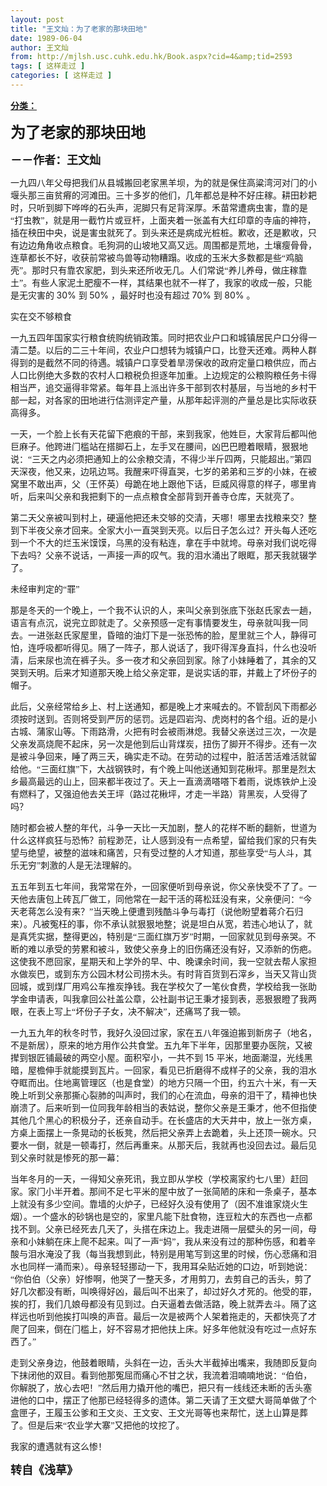 ```yaml
---
layout: post
title: "王文灿：为了老家的那块田地"
date: 1989-06-04
author: 王文灿
from: http://mjlsh.usc.cuhk.edu.hk/Book.aspx?cid=4&amp;tid=2593
tags: [ 这样走过 ]
categories: [ 这样走过 ]
---
```


<div style="margin: 15px 10px 10px 0px;">
<div>
<span id="ctl00_ContentPlaceHolder1_chapter1_SubjectLabel" style="font-weight:bold;text-decoration:underline;">
   分类：
  </span>
</div>
<!--[if gte mso 9]><xml>
 <o:OfficeDocumentSettings>
  <o:AllowPNG/>
 </o:OfficeDocumentSettings>
</xml><![endif]-->
<!--[if gte mso 9]><xml>
 <w:WordDocument>
  <w:View>Normal</w:View>
  <w:Zoom>0</w:Zoom>
  <w:TrackMoves/>
  <w:TrackFormatting/>
  <w:PunctuationKerning/>
  <w:ValidateAgainstSchemas/>
  <w:SaveIfXMLInvalid>false</w:SaveIfXMLInvalid>
  <w:IgnoreMixedContent>false</w:IgnoreMixedContent>
  <w:AlwaysShowPlaceholderText>false</w:AlwaysShowPlaceholderText>
  <w:DoNotPromoteQF/>
  <w:LidThemeOther>EN-US</w:LidThemeOther>
  <w:LidThemeAsian>JA</w:LidThemeAsian>
  <w:LidThemeComplexScript>X-NONE</w:LidThemeComplexScript>
  <w:Compatibility>
   <w:BreakWrappedTables/>
   <w:SnapToGridInCell/>
   <w:WrapTextWithPunct/>
   <w:UseAsianBreakRules/>
   <w:DontGrowAutofit/>
   <w:SplitPgBreakAndParaMark/>
   <w:EnableOpenTypeKerning/>
   <w:DontFlipMirrorIndents/>
   <w:OverrideTableStyleHps/>
   <w:UseFELayout/>
  </w:Compatibility>
  <m:mathPr>
   <m:mathFont m:val="Cambria Math"/>
   <m:brkBin m:val="before"/>
   <m:brkBinSub m:val="&#45;-"/>
   <m:smallFrac m:val="off"/>
   <m:dispDef/>
   <m:lMargin m:val="0"/>
   <m:rMargin m:val="0"/>
   <m:defJc m:val="centerGroup"/>
   <m:wrapIndent m:val="1440"/>
   <m:intLim m:val="subSup"/>
   <m:naryLim m:val="undOvr"/>
  </m:mathPr></w:WordDocument>
</xml><![endif]-->
<!--[if gte mso 9]><xml>
 <w:LatentStyles DefLockedState="false" DefUnhideWhenUsed="true"
  DefSemiHidden="true" DefQFormat="false" DefPriority="99"
  LatentStyleCount="276">
  <w:LsdException Locked="false" Priority="0" SemiHidden="false"
   UnhideWhenUsed="false" QFormat="true" Name="Normal"/>
  <w:LsdException Locked="false" Priority="9" SemiHidden="false"
   UnhideWhenUsed="false" QFormat="true" Name="heading 1"/>
  <w:LsdException Locked="false" Priority="9" QFormat="true" Name="heading 2"/>
  <w:LsdException Locked="false" Priority="9" QFormat="true" Name="heading 3"/>
  <w:LsdException Locked="false" Priority="9" QFormat="true" Name="heading 4"/>
  <w:LsdException Locked="false" Priority="9" QFormat="true" Name="heading 5"/>
  <w:LsdException Locked="false" Priority="9" QFormat="true" Name="heading 6"/>
  <w:LsdException Locked="false" Priority="9" QFormat="true" Name="heading 7"/>
  <w:LsdException Locked="false" Priority="9" QFormat="true" Name="heading 8"/>
  <w:LsdException Locked="false" Priority="9" QFormat="true" Name="heading 9"/>
  <w:LsdException Locked="false" Priority="39" Name="toc 1"/>
  <w:LsdException Locked="false" Priority="39" Name="toc 2"/>
  <w:LsdException Locked="false" Priority="39" Name="toc 3"/>
  <w:LsdException Locked="false" Priority="39" Name="toc 4"/>
  <w:LsdException Locked="false" Priority="39" Name="toc 5"/>
  <w:LsdException Locked="false" Priority="39" Name="toc 6"/>
  <w:LsdException Locked="false" Priority="39" Name="toc 7"/>
  <w:LsdException Locked="false" Priority="39" Name="toc 8"/>
  <w:LsdException Locked="false" Priority="39" Name="toc 9"/>
  <w:LsdException Locked="false" Priority="35" QFormat="true" Name="caption"/>
  <w:LsdException Locked="false" Priority="10" SemiHidden="false"
   UnhideWhenUsed="false" QFormat="true" Name="Title"/>
  <w:LsdException Locked="false" Priority="0" Name="Default Paragraph Font"/>
  <w:LsdException Locked="false" Priority="11" SemiHidden="false"
   UnhideWhenUsed="false" QFormat="true" Name="Subtitle"/>
  <w:LsdException Locked="false" Priority="22" SemiHidden="false"
   UnhideWhenUsed="false" QFormat="true" Name="Strong"/>
  <w:LsdException Locked="false" Priority="20" SemiHidden="false"
   UnhideWhenUsed="false" QFormat="true" Name="Emphasis"/>
  <w:LsdException Locked="false" Priority="59" SemiHidden="false"
   UnhideWhenUsed="false" Name="Table Grid"/>
  <w:LsdException Locked="false" UnhideWhenUsed="false" Name="Placeholder Text"/>
  <w:LsdException Locked="false" Priority="1" SemiHidden="false"
   UnhideWhenUsed="false" QFormat="true" Name="No Spacing"/>
  <w:LsdException Locked="false" Priority="60" SemiHidden="false"
   UnhideWhenUsed="false" Name="Light Shading"/>
  <w:LsdException Locked="false" Priority="61" SemiHidden="false"
   UnhideWhenUsed="false" Name="Light List"/>
  <w:LsdException Locked="false" Priority="62" SemiHidden="false"
   UnhideWhenUsed="false" Name="Light Grid"/>
  <w:LsdException Locked="false" Priority="63" SemiHidden="false"
   UnhideWhenUsed="false" Name="Medium Shading 1"/>
  <w:LsdException Locked="false" Priority="64" SemiHidden="false"
   UnhideWhenUsed="false" Name="Medium Shading 2"/>
  <w:LsdException Locked="false" Priority="65" SemiHidden="false"
   UnhideWhenUsed="false" Name="Medium List 1"/>
  <w:LsdException Locked="false" Priority="66" SemiHidden="false"
   UnhideWhenUsed="false" Name="Medium List 2"/>
  <w:LsdException Locked="false" Priority="67" SemiHidden="false"
   UnhideWhenUsed="false" Name="Medium Grid 1"/>
  <w:LsdException Locked="false" Priority="68" SemiHidden="false"
   UnhideWhenUsed="false" Name="Medium Grid 2"/>
  <w:LsdException Locked="false" Priority="69" SemiHidden="false"
   UnhideWhenUsed="false" Name="Medium Grid 3"/>
  <w:LsdException Locked="false" Priority="70" SemiHidden="false"
   UnhideWhenUsed="false" Name="Dark List"/>
  <w:LsdException Locked="false" Priority="71" SemiHidden="false"
   UnhideWhenUsed="false" Name="Colorful Shading"/>
  <w:LsdException Locked="false" Priority="72" SemiHidden="false"
   UnhideWhenUsed="false" Name="Colorful List"/>
  <w:LsdException Locked="false" Priority="73" SemiHidden="false"
   UnhideWhenUsed="false" Name="Colorful Grid"/>
  <w:LsdException Locked="false" Priority="60" SemiHidden="false"
   UnhideWhenUsed="false" Name="Light Shading Accent 1"/>
  <w:LsdException Locked="false" Priority="61" SemiHidden="false"
   UnhideWhenUsed="false" Name="Light List Accent 1"/>
  <w:LsdException Locked="false" Priority="62" SemiHidden="false"
   UnhideWhenUsed="false" Name="Light Grid Accent 1"/>
  <w:LsdException Locked="false" Priority="63" SemiHidden="false"
   UnhideWhenUsed="false" Name="Medium Shading 1 Accent 1"/>
  <w:LsdException Locked="false" Priority="64" SemiHidden="false"
   UnhideWhenUsed="false" Name="Medium Shading 2 Accent 1"/>
  <w:LsdException Locked="false" Priority="65" SemiHidden="false"
   UnhideWhenUsed="false" Name="Medium List 1 Accent 1"/>
  <w:LsdException Locked="false" UnhideWhenUsed="false" Name="Revision"/>
  <w:LsdException Locked="false" Priority="34" SemiHidden="false"
   UnhideWhenUsed="false" QFormat="true" Name="List Paragraph"/>
  <w:LsdException Locked="false" Priority="29" SemiHidden="false"
   UnhideWhenUsed="false" QFormat="true" Name="Quote"/>
  <w:LsdException Locked="false" Priority="30" SemiHidden="false"
   UnhideWhenUsed="false" QFormat="true" Name="Intense Quote"/>
  <w:LsdException Locked="false" Priority="66" SemiHidden="false"
   UnhideWhenUsed="false" Name="Medium List 2 Accent 1"/>
  <w:LsdException Locked="false" Priority="67" SemiHidden="false"
   UnhideWhenUsed="false" Name="Medium Grid 1 Accent 1"/>
  <w:LsdException Locked="false" Priority="68" SemiHidden="false"
   UnhideWhenUsed="false" Name="Medium Grid 2 Accent 1"/>
  <w:LsdException Locked="false" Priority="69" SemiHidden="false"
   UnhideWhenUsed="false" Name="Medium Grid 3 Accent 1"/>
  <w:LsdException Locked="false" Priority="70" SemiHidden="false"
   UnhideWhenUsed="false" Name="Dark List Accent 1"/>
  <w:LsdException Locked="false" Priority="71" SemiHidden="false"
   UnhideWhenUsed="false" Name="Colorful Shading Accent 1"/>
  <w:LsdException Locked="false" Priority="72" SemiHidden="false"
   UnhideWhenUsed="false" Name="Colorful List Accent 1"/>
  <w:LsdException Locked="false" Priority="73" SemiHidden="false"
   UnhideWhenUsed="false" Name="Colorful Grid Accent 1"/>
  <w:LsdException Locked="false" Priority="60" SemiHidden="false"
   UnhideWhenUsed="false" Name="Light Shading Accent 2"/>
  <w:LsdException Locked="false" Priority="61" SemiHidden="false"
   UnhideWhenUsed="false" Name="Light List Accent 2"/>
  <w:LsdException Locked="false" Priority="62" SemiHidden="false"
   UnhideWhenUsed="false" Name="Light Grid Accent 2"/>
  <w:LsdException Locked="false" Priority="63" SemiHidden="false"
   UnhideWhenUsed="false" Name="Medium Shading 1 Accent 2"/>
  <w:LsdException Locked="false" Priority="64" SemiHidden="false"
   UnhideWhenUsed="false" Name="Medium Shading 2 Accent 2"/>
  <w:LsdException Locked="false" Priority="65" SemiHidden="false"
   UnhideWhenUsed="false" Name="Medium List 1 Accent 2"/>
  <w:LsdException Locked="false" Priority="66" SemiHidden="false"
   UnhideWhenUsed="false" Name="Medium List 2 Accent 2"/>
  <w:LsdException Locked="false" Priority="67" SemiHidden="false"
   UnhideWhenUsed="false" Name="Medium Grid 1 Accent 2"/>
  <w:LsdException Locked="false" Priority="68" SemiHidden="false"
   UnhideWhenUsed="false" Name="Medium Grid 2 Accent 2"/>
  <w:LsdException Locked="false" Priority="69" SemiHidden="false"
   UnhideWhenUsed="false" Name="Medium Grid 3 Accent 2"/>
  <w:LsdException Locked="false" Priority="70" SemiHidden="false"
   UnhideWhenUsed="false" Name="Dark List Accent 2"/>
  <w:LsdException Locked="false" Priority="71" SemiHidden="false"
   UnhideWhenUsed="false" Name="Colorful Shading Accent 2"/>
  <w:LsdException Locked="false" Priority="72" SemiHidden="false"
   UnhideWhenUsed="false" Name="Colorful List Accent 2"/>
  <w:LsdException Locked="false" Priority="73" SemiHidden="false"
   UnhideWhenUsed="false" Name="Colorful Grid Accent 2"/>
  <w:LsdException Locked="false" Priority="60" SemiHidden="false"
   UnhideWhenUsed="false" Name="Light Shading Accent 3"/>
  <w:LsdException Locked="false" Priority="61" SemiHidden="false"
   UnhideWhenUsed="false" Name="Light List Accent 3"/>
  <w:LsdException Locked="false" Priority="62" SemiHidden="false"
   UnhideWhenUsed="false" Name="Light Grid Accent 3"/>
  <w:LsdException Locked="false" Priority="63" SemiHidden="false"
   UnhideWhenUsed="false" Name="Medium Shading 1 Accent 3"/>
  <w:LsdException Locked="false" Priority="64" SemiHidden="false"
   UnhideWhenUsed="false" Name="Medium Shading 2 Accent 3"/>
  <w:LsdException Locked="false" Priority="65" SemiHidden="false"
   UnhideWhenUsed="false" Name="Medium List 1 Accent 3"/>
  <w:LsdException Locked="false" Priority="66" SemiHidden="false"
   UnhideWhenUsed="false" Name="Medium List 2 Accent 3"/>
  <w:LsdException Locked="false" Priority="67" SemiHidden="false"
   UnhideWhenUsed="false" Name="Medium Grid 1 Accent 3"/>
  <w:LsdException Locked="false" Priority="68" SemiHidden="false"
   UnhideWhenUsed="false" Name="Medium Grid 2 Accent 3"/>
  <w:LsdException Locked="false" Priority="69" SemiHidden="false"
   UnhideWhenUsed="false" Name="Medium Grid 3 Accent 3"/>
  <w:LsdException Locked="false" Priority="70" SemiHidden="false"
   UnhideWhenUsed="false" Name="Dark List Accent 3"/>
  <w:LsdException Locked="false" Priority="71" SemiHidden="false"
   UnhideWhenUsed="false" Name="Colorful Shading Accent 3"/>
  <w:LsdException Locked="false" Priority="72" SemiHidden="false"
   UnhideWhenUsed="false" Name="Colorful List Accent 3"/>
  <w:LsdException Locked="false" Priority="73" SemiHidden="false"
   UnhideWhenUsed="false" Name="Colorful Grid Accent 3"/>
  <w:LsdException Locked="false" Priority="60" SemiHidden="false"
   UnhideWhenUsed="false" Name="Light Shading Accent 4"/>
  <w:LsdException Locked="false" Priority="61" SemiHidden="false"
   UnhideWhenUsed="false" Name="Light List Accent 4"/>
  <w:LsdException Locked="false" Priority="62" SemiHidden="false"
   UnhideWhenUsed="false" Name="Light Grid Accent 4"/>
  <w:LsdException Locked="false" Priority="63" SemiHidden="false"
   UnhideWhenUsed="false" Name="Medium Shading 1 Accent 4"/>
  <w:LsdException Locked="false" Priority="64" SemiHidden="false"
   UnhideWhenUsed="false" Name="Medium Shading 2 Accent 4"/>
  <w:LsdException Locked="false" Priority="65" SemiHidden="false"
   UnhideWhenUsed="false" Name="Medium List 1 Accent 4"/>
  <w:LsdException Locked="false" Priority="66" SemiHidden="false"
   UnhideWhenUsed="false" Name="Medium List 2 Accent 4"/>
  <w:LsdException Locked="false" Priority="67" SemiHidden="false"
   UnhideWhenUsed="false" Name="Medium Grid 1 Accent 4"/>
  <w:LsdException Locked="false" Priority="68" SemiHidden="false"
   UnhideWhenUsed="false" Name="Medium Grid 2 Accent 4"/>
  <w:LsdException Locked="false" Priority="69" SemiHidden="false"
   UnhideWhenUsed="false" Name="Medium Grid 3 Accent 4"/>
  <w:LsdException Locked="false" Priority="70" SemiHidden="false"
   UnhideWhenUsed="false" Name="Dark List Accent 4"/>
  <w:LsdException Locked="false" Priority="71" SemiHidden="false"
   UnhideWhenUsed="false" Name="Colorful Shading Accent 4"/>
  <w:LsdException Locked="false" Priority="72" SemiHidden="false"
   UnhideWhenUsed="false" Name="Colorful List Accent 4"/>
  <w:LsdException Locked="false" Priority="73" SemiHidden="false"
   UnhideWhenUsed="false" Name="Colorful Grid Accent 4"/>
  <w:LsdException Locked="false" Priority="60" SemiHidden="false"
   UnhideWhenUsed="false" Name="Light Shading Accent 5"/>
  <w:LsdException Locked="false" Priority="61" SemiHidden="false"
   UnhideWhenUsed="false" Name="Light List Accent 5"/>
  <w:LsdException Locked="false" Priority="62" SemiHidden="false"
   UnhideWhenUsed="false" Name="Light Grid Accent 5"/>
  <w:LsdException Locked="false" Priority="63" SemiHidden="false"
   UnhideWhenUsed="false" Name="Medium Shading 1 Accent 5"/>
  <w:LsdException Locked="false" Priority="64" SemiHidden="false"
   UnhideWhenUsed="false" Name="Medium Shading 2 Accent 5"/>
  <w:LsdException Locked="false" Priority="65" SemiHidden="false"
   UnhideWhenUsed="false" Name="Medium List 1 Accent 5"/>
  <w:LsdException Locked="false" Priority="66" SemiHidden="false"
   UnhideWhenUsed="false" Name="Medium List 2 Accent 5"/>
  <w:LsdException Locked="false" Priority="67" SemiHidden="false"
   UnhideWhenUsed="false" Name="Medium Grid 1 Accent 5"/>
  <w:LsdException Locked="false" Priority="68" SemiHidden="false"
   UnhideWhenUsed="false" Name="Medium Grid 2 Accent 5"/>
  <w:LsdException Locked="false" Priority="69" SemiHidden="false"
   UnhideWhenUsed="false" Name="Medium Grid 3 Accent 5"/>
  <w:LsdException Locked="false" Priority="70" SemiHidden="false"
   UnhideWhenUsed="false" Name="Dark List Accent 5"/>
  <w:LsdException Locked="false" Priority="71" SemiHidden="false"
   UnhideWhenUsed="false" Name="Colorful Shading Accent 5"/>
  <w:LsdException Locked="false" Priority="72" SemiHidden="false"
   UnhideWhenUsed="false" Name="Colorful List Accent 5"/>
  <w:LsdException Locked="false" Priority="73" SemiHidden="false"
   UnhideWhenUsed="false" Name="Colorful Grid Accent 5"/>
  <w:LsdException Locked="false" Priority="60" SemiHidden="false"
   UnhideWhenUsed="false" Name="Light Shading Accent 6"/>
  <w:LsdException Locked="false" Priority="61" SemiHidden="false"
   UnhideWhenUsed="false" Name="Light List Accent 6"/>
  <w:LsdException Locked="false" Priority="62" SemiHidden="false"
   UnhideWhenUsed="false" Name="Light Grid Accent 6"/>
  <w:LsdException Locked="false" Priority="63" SemiHidden="false"
   UnhideWhenUsed="false" Name="Medium Shading 1 Accent 6"/>
  <w:LsdException Locked="false" Priority="64" SemiHidden="false"
   UnhideWhenUsed="false" Name="Medium Shading 2 Accent 6"/>
  <w:LsdException Locked="false" Priority="65" SemiHidden="false"
   UnhideWhenUsed="false" Name="Medium List 1 Accent 6"/>
  <w:LsdException Locked="false" Priority="66" SemiHidden="false"
   UnhideWhenUsed="false" Name="Medium List 2 Accent 6"/>
  <w:LsdException Locked="false" Priority="67" SemiHidden="false"
   UnhideWhenUsed="false" Name="Medium Grid 1 Accent 6"/>
  <w:LsdException Locked="false" Priority="68" SemiHidden="false"
   UnhideWhenUsed="false" Name="Medium Grid 2 Accent 6"/>
  <w:LsdException Locked="false" Priority="69" SemiHidden="false"
   UnhideWhenUsed="false" Name="Medium Grid 3 Accent 6"/>
  <w:LsdException Locked="false" Priority="70" SemiHidden="false"
   UnhideWhenUsed="false" Name="Dark List Accent 6"/>
  <w:LsdException Locked="false" Priority="71" SemiHidden="false"
   UnhideWhenUsed="false" Name="Colorful Shading Accent 6"/>
  <w:LsdException Locked="false" Priority="72" SemiHidden="false"
   UnhideWhenUsed="false" Name="Colorful List Accent 6"/>
  <w:LsdException Locked="false" Priority="73" SemiHidden="false"
   UnhideWhenUsed="false" Name="Colorful Grid Accent 6"/>
  <w:LsdException Locked="false" Priority="19" SemiHidden="false"
   UnhideWhenUsed="false" QFormat="true" Name="Subtle Emphasis"/>
  <w:LsdException Locked="false" Priority="21" SemiHidden="false"
   UnhideWhenUsed="false" QFormat="true" Name="Intense Emphasis"/>
  <w:LsdException Locked="false" Priority="31" SemiHidden="false"
   UnhideWhenUsed="false" QFormat="true" Name="Subtle Reference"/>
  <w:LsdException Locked="false" Priority="32" SemiHidden="false"
   UnhideWhenUsed="false" QFormat="true" Name="Intense Reference"/>
  <w:LsdException Locked="false" Priority="33" SemiHidden="false"
   UnhideWhenUsed="false" QFormat="true" Name="Book Title"/>
  <w:LsdException Locked="false" Priority="37" Name="Bibliography"/>
  <w:LsdException Locked="false" Priority="39" QFormat="true" Name="TOC Heading"/>
 </w:LatentStyles>
</xml><![endif]-->
<!--[if gte mso 10]>
<style>
 /* Style Definitions */
table.MsoNormalTable
	{mso-style-name:"Table Normal";
	mso-tstyle-rowband-size:0;
	mso-tstyle-colband-size:0;
	mso-style-noshow:yes;
	mso-style-priority:99;
	mso-style-parent:"";
	mso-padding-alt:0in 5.4pt 0in 5.4pt;
	mso-para-margin:0in;
	mso-para-margin-bottom:.0001pt;
	mso-pagination:widow-orphan;
	font-size:10.0pt;
	font-family:"Times New Roman";}
</style>
<![endif]-->
<!--StartFragment-->
<p class="MsoNormal">
<o:p>
<b>
<font size="4">
</font>
</b>
</o:p>
</p>
<p class="MsoNormal">
<b>
<span lang="ZH-CN" style="font-family: 宋体;">
<font size="5">
     为了老家的那块田地
    </font>
</span>
<font size="4">
<o:p>
</o:p>
</font>
</b>
</p>
<p class="MsoNormal">
<b>
<font size="4">
<span lang="ZH-CN" style='font-family:宋体;mso-ascii-font-family:
"Times New Roman"'>
     －－作者：王文灿
    </span>
<o:p>
</o:p>
</font>
</b>
</p>
<p class="MsoNormal">
<o:p>
</o:p>
</p>
<p class="MsoNormal">
<span lang="ZH-CN" style='font-family:宋体;mso-ascii-font-family:
"Times New Roman"'>
   一九四八年父母把我们从县城搬回老家黑羊坝，为的就是保住高粱湾河对门的小堰头那三亩贫瘠的河滩田。三十多岁的他们，几年都总是种不好庄稼。耕田耖耙时，只听到脚下哗哗的石头声，泥脚只有足背深厚。禾苗常遭病虫害，靠的是“打虫教”，就是用一截竹片或豆杆，上面夹着一张盖有大红印章的寺庙的神符，插在秧田中央，说是害虫就死了。到头来还是病成光桩桩。歉收，还是歉收，只有边边角角收点粮食。毛狗洞的山坡地又高又远。周围都是荒地，土壤瘦骨骨，连草都长不好，收获前常被鸟兽等动物糟蹋。收成的玉米大多数都是些“鸡脑壳”。那时只有靠农家肥，到头来还所收无几。人们常说“养儿养母，做庄稼靠土”。有些人家泥土肥瘦不一样，其结果也就不一样了，我家的收成一般，只能是无灾害的
  </span>
  30%
  <span lang="ZH-CN" style='font-family:宋体;mso-ascii-font-family:"Times New Roman"'>
   到
  </span>
  50%
  <span lang="ZH-CN" style='font-family:宋体;mso-ascii-font-family:"Times New Roman"'>
   ，最好时也没有超过
  </span>
  70%
  <span lang="ZH-CN" style='font-family:宋体;mso-ascii-font-family:"Times New Roman"'>
   到
  </span>
  80%
  <span lang="ZH-CN" style='font-family:宋体;mso-ascii-font-family:"Times New Roman"'>
   。
  </span>
<o:p>
</o:p>
</p>
<p class="MsoNormal">
<span lang="ZH-CN" style='font-family:宋体;mso-ascii-font-family:
"Times New Roman"'>
   实在交不够粮食
  </span>
<o:p>
</o:p>
</p>
<p class="MsoNormal">
<span lang="ZH-CN" style='font-family:宋体;mso-ascii-font-family:
"Times New Roman"'>
   一九五四年国家实行粮食统购统销政策。同时把农业户口和城镇居民户口分得一清二楚。以后的二三十年间，农业户口想转为城镇户口，比登天还难。两种人群得到的是截然不同的待遇。城镇户口享受着旱涝保收的政府定量口粮供应，而占人口比例绝大多数的农村人口粮税负担逐年加重。上边规定的公粮购粮任务卡得相当严，追交逼得非常紧。每年县上派出许多干部到农村基层，与当地的乡村干部一起，对各家的田地进行估测评定产量，从那年起评测的产量总是比实际收获高得多。
  </span>
<o:p>
</o:p>
</p>
<p class="MsoNormal">
<span lang="ZH-CN" style='font-family:宋体;mso-ascii-font-family:
"Times New Roman"'>
   一天，一个脸上长有天花留下疤痕的干部，来到我家，他姓巨，大家背后都叫他巨麻子。他跨进门槛站在搭脚石上，左手叉在腰间，凶巴巴瞪着眼睛，狠狠地说：“三天之内必须把通知上的公余粮交清，不得少半斤四两，只能超出。”第四天深夜，他又来，边吼边骂。我醒来吓得直哭，七岁的弟弟和三岁的小妹，在被窝里不敢出声，父（王怀英）母跪在地上跟他下话，巨威风得意的样子，哪里肯听，后来叫父亲和我把剩下的一点点粮食全部背到开善寺仓库，天就亮了。
  </span>
<o:p>
</o:p>
</p>
<p class="MsoNormal">
<span lang="ZH-CN" style='font-family:宋体;mso-ascii-font-family:
"Times New Roman"'>
   第二天父亲被叫到村上，硬逼他把还未交够的交清，天哪！哪里去找粮来交？整到下半夜父亲才回来。全家大小一直哭到天亮。以后日子怎么过？开头每人还吃到一个不大的烂玉米馍馍，乌黑的没有粘连，拿在手中就垮。母亲对我们说吃得下去吗？父亲不说话，一声接一声的叹气。我的泪水涌出了眼眶，那天我就辍学了。
  </span>
<o:p>
</o:p>
</p>
<p class="MsoNormal">
<span lang="ZH-CN" style='font-family:宋体;mso-ascii-font-family:
"Times New Roman"'>
   未经审判定的“罪”
  </span>
<o:p>
</o:p>
</p>
<p class="MsoNormal">
<span lang="ZH-CN" style='font-family:宋体;mso-ascii-font-family:
"Times New Roman"'>
   那是冬天的一个晚上，一个我不认识的人，来叫父亲到张底下张赵氏家去一趟，语言有点沉，说完立即就走了。父亲预感一定有事情要发生，母亲就叫我一同去。一进张赵氏家屋里，昏暗的油灯下是一张恐怖的脸，屋里就三个人，静得可怕，连呼吸都听得见。隔了一阵子，那人说话了，我吓得浑身直抖，什么也没听清，后来尿也流在裤子头。多一夜才和父亲回到家。除了小妹睡着了，其余的又哭到天明。后来才知道那天晚上给父亲定罪，是说实话的罪，并戴上了坏份子的帽子。
  </span>
<o:p>
</o:p>
</p>
<p class="MsoNormal">
<span lang="ZH-CN" style='font-family:宋体;mso-ascii-font-family:
"Times New Roman"'>
   此后，父亲经常给乡上、村上送通知，都是晚上才来喊去的。不管刮风下雨都必须按时送到。否则将受到严厉的惩罚。远是四岩沟、虎岗村的各个组。近的是小古城、蒲家山等。下雨路滑，火把有时会被雨淋熄。我替父亲送过三次，一次是父亲发高烧爬不起床，另一次是他到后山背煤炭，扭伤了脚开不得步。还有一次是被斗争回来，睡了两三天，确实走不动。在劳动的过程中，脏活苦活难活就留给他。“三面红旗”下，大战钢铁时，有个晚上叫他送通知到花楸坪。那里是烈太乡最高最远的山上，回来都半夜过了。天上一直滴滴嗒嗒下着雨，说炼铁炉上没有燃料了，又强迫他去关王坪（路过花楸坪，才走一半路）背黑炭，人受得了吗？
  </span>
<o:p>
</o:p>
</p>
<p class="MsoNormal">
<span lang="ZH-CN" style='font-family:宋体;mso-ascii-font-family:
"Times New Roman"'>
   随时都会被人整的年代，斗争一天比一天加剧，整人的花样不断的翻新，世道为什么这样疯狂与恐怖？前程渺茫，让人感到没有一点希望，留给我们家的只有失望与绝望，被整的滋味和痛苦，只有受过整的人才知道，那些享受“与人斗，其乐无穷”刺激的人是无法理解的。
  </span>
<o:p>
</o:p>
</p>
<p class="MsoNormal">
<span lang="ZH-CN" style='font-family:宋体;mso-ascii-font-family:
"Times New Roman"'>
   五五年到五七年间，我常常在外，一回家便听到母亲说，你父亲快受不了了。一天他去唐包上砖瓦厂做工，同他常在一起干活的蒋松廷没有来，父亲便问：“今天老蒋怎么没有来？”当天晚上便遭到残酷斗争与毒打（说他盼望着蒋介石归来）。凡被冤枉的事，你不承认就狠狠地整；说是坦白从宽，若违心地认了，就是真凭实据，整得更凶，特别是“三面红旗万岁”时期，一回家就见到母亲哭。不断的难以承受的劳累和被斗，致使父亲身上的旧伤痛还没有好，又添新的伤疤。这使我不愿回家，星期天和上学外的早、中、晚课余时间，我一空就去帮人家担水做炭巴，或到东方公园木材公司捞木头。有时背百货到石滓乡，当天又背山货回城，或到煤厂用鸡公车推炭挣钱。我在学校欠了一笔伙食费，学校给我一张助学金申请表，叫我拿回公社盖公章，公社副书记王秉才接到表，恶狠狠瞪了我两眼，在表上写上“坏份子子女，决不解决”，还痛骂了我一顿。
  </span>
<o:p>
</o:p>
</p>
<p class="MsoNormal">
<span lang="ZH-CN" style='font-family:宋体;mso-ascii-font-family:
"Times New Roman"'>
   一九五九年的秋冬时节，我好久没回过家，家在五八年强迫搬到新房子（地名，不是新居），原来的地方用作公共食堂。五九年下半年，因那里要办医院，又被撵到银匠铺最破的两空小屋。面积窄小，一共不到
  </span>
  15
  <span lang="ZH-CN" style='font-family:宋体;mso-ascii-font-family:"Times New Roman"'>
   平米，地面潮湿，光线黑暗，屋檐伸手就能摸到瓦片。一回家，看见已折磨得不成样子的父亲，我的泪水夺眶而出。住地离管理区（也是食堂）的地方只隔一个田，约五六十米，有一天晚上听到父亲那撕心裂肺的叫声时，我们的心在流血，母亲的泪干了，精神也快崩溃了。后来听到一位同我年龄相当的表姑说，整你父亲是王秉才，他不但指使其他几个黑心的积极分子，还亲自动手。在长盛店的大天井中，放上一张方桌，方桌上面摆上一条晃动的长板凳，然后把父亲弄上去跪着，头上还顶一碗水。只要水一倒，就是一顿毒打，然后再重来。从那天后，我就再也没回去过。最后见到父亲时就是惨死的那一幕：
  </span>
<o:p>
</o:p>
</p>
<p class="MsoNormal">
<span lang="ZH-CN" style='font-family:宋体;mso-ascii-font-family:
"Times New Roman"'>
   当年冬月的一天，一得知父亲死讯，我立即从学校（学校离家约七八里）赶回家。家门小半开着。那间不足七平米的屋中放了一张简陋的床和一条桌子，基本上就没有多少空间。靠墙的火炉子，已经好久没有使用了（因不准谁家烧火生烟）。一个盛水的砂锅也是空的，家里凡能下肚食物，连豆粒大的东西也一点都找不到。父亲已经死去几天了，头搭在床边上。我走进隔一层壁头的另一间，母亲和小妹躺在床上爬不起来。叫了一声“妈”，我从来没有过的那种伤感，和着辛酸与泪水淹没了我（每当我想到此，特别是用笔写到这里的时候，伤心悲痛和泪水也同样一涌而来）。母亲轻轻挪动一下，我用耳朵贴近她的口边，听到她说：“你伯伯（父亲）好惨啊，他哭了一整天多，才用剪刀，去剪自己的舌头，剪了好几次都没有断，叫唤得好凶，最后叫不出来了，却过好久才死的。他受的罪，挨的打，我们几娘母都没有见到过。白天逼着去做活路，晚上就弄去斗。隔了这样远也听到他挨打叫唤的声音。最后一次是被两个人架着拖走的，天都快亮了才爬了回来，倒在门槛上，好不容易才把他扶上床。好多年他就没有吃过一点好东西了。”
  </span>
<o:p>
</o:p>
</p>
<p class="MsoNormal">
<span lang="ZH-CN" style='font-family:宋体;mso-ascii-font-family:
"Times New Roman"'>
   走到父亲身边，他鼓着眼睛，头斜在一边，舌头大半截掉出嘴来，我随即反复向下抹闭他的双目。看到他那冤屈而痛心不甘之状，我流着泪喃喃地说：“伯伯，你解脱了，放心去吧！”然后用力撬开他的嘴巴，把只有一线线还未断的舌头塞进他的口中，摆正了他那已经轻得多的遗体。第二天请了王文壁大哥简单做了个盒匣子，王履玉公爹和王文炎、王文安、王文光哥等也来帮忙，送上山算是葬了。但是后来“农业学大寨”又把他的坟挖了。
  </span>
<o:p>
</o:p>
</p>
<p class="MsoNormal">
<span lang="ZH-CN" style='font-family:宋体;mso-ascii-font-family:
"Times New Roman"'>
   我家的遭遇就有这么惨！
  </span>
<o:p>
</o:p>
</p>
<p class="MsoNormal">
<o:p>
<b>
<font size="4">
</font>
</b>
</o:p>
</p>
<p class="MsoNormal">
<span lang="ZH-CN" style='font-family:宋体;mso-ascii-font-family:
"Times New Roman"'>
<b>
<font size="4">
     转自《浅草》
    </font>
</b>
</span>
<o:p>
</o:p>
</p>
<!--EndFragment-->
</div>
